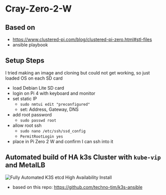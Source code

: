 # Cray-Zero-2-W

## Based on
- https://www.clustered-pi.com/blog/clustered-pi-zero.html#stl-files
- ansible playbook

## Setup Steps

I tried making an image and cloning but could not get working, so just loaded OS on each SD card
- load Debian Lite SD card
- login on Pi 4 with keyboard and monitor
- set static IP
  - `sudo nmtui edit "preconfigured"`
  - set: Address, Gateway, DNS
- add root password
  - `sudo passwd root`
- allow root ssh
  - `sudo nano /etc/ssh/ssd_config`
  - `PermitRootLogin yes`
- place in Pi Zero 2 W and confirm I can ssh into it

## Automated build of HA k3s Cluster with `kube-vip` and MetalLB

![Fully Automated K3S etcd High Availability Install](https://img.youtube.com/vi/CbkEWcUZ7zM/0.jpg)

- based on this repo: https://github.com/techno-tim/k3s-ansible
